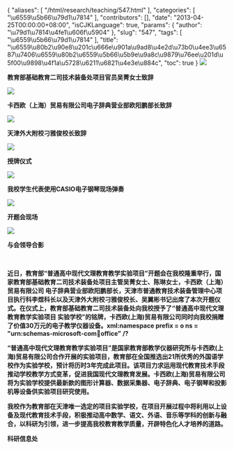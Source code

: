 {
    "aliases": [
        "/html/research/teaching/547.html"
    ],
    "categories": [
        "\u6559\u5b66\u79d1\u7814"
    ],
    "contributors": [],
    "date": "2013-04-25T00:00:00+08:00",
    "isCJKLanguage": true,
    "params": {
        "author": "\u79d1\u7814\u4fe1\u606f\u5904"
    },
    "slug": "547",
    "tags": [
        "\u6559\u5b66\u79d1\u7814"
    ],
    "title": "\u6559\u80b2\u90e8\u201c\u666e\u901a\u9ad8\u4e2d\u73b0\u4ee3\u6587\u7406\u6559\u80b2\u6559\u5b66\u5b9e\u9a8c\u9879\u76ee\u201d\u5f00\u9898\u4f1a\u5728\u6211\u6821\u4e3e\u884c",
    "toc": true
}
**![](https://cdn.tfls.online/mirror/full/4b55e764daf8d8087815fccbb7bb03277d6e4cc3.jpg)**

**教育部基础教育二司技术装备处项目官员吴菁女士致辞**

**![](https://cdn.tfls.online/mirror/full/386c78771bf2fcf2259331709c257a3823addd07.jpg)**

**卡西欧（上海）贸易有限公司电子辞典营业部欧阳鹏部长致辞**

**![](https://cdn.tfls.online/mirror/full/f27d3f24c20601a5ced6b5e58973d172a1fccbfa.jpg)**

**天津外大附校刁雅俊校长致辞**

**![](https://cdn.tfls.online/mirror/full/b73d6494d9ed750a481260a37b52aaf9cba8dbba.jpg)**

**授牌仪式**

**![](https://cdn.tfls.online/mirror/full/44919c677fc8a1ef27f9686be16bc2e0fb53c577.jpg)**

**我校学生代表使用CASIO电子钢琴现场弹奏**

**![](https://cdn.tfls.online/mirror/full/de7019e3da85afbc0903a086ac43285bc53b8fd0.jpg)**

**开题会现场**

**![](https://cdn.tfls.online/mirror/full/9706b161b4cf4f945cae2bba3ef26d0e1b0cfbe2.jpg)**

**与会领导合影**

 

**近日，教育部“普通高中现代文理教育教学实验项目”开题会在我校隆重举行，国家教育部基础教育二司技术装备处项目主管吴菁女士、陈琳女士，卡西欧（上海）贸易有限公司 电子辞典营业部欧阳鹏部长，天津市普通教育技术装备管理中心项目执行科李煜科长以及天津外大附校刁雅俊校长、吴翼彬书记出席了本次开题仪式。在仪式上，教育部基础教育二司技术装备处向我校授予了“普通高中现代文理教育教学实验项目 实验学校”的铭牌，卡西欧(上海)贸易有限公司同时向我校捐赠了价值30万元的电子教学仪器设备。xml:namespace prefix = o ns = "urn:schemas-microsoft-com:office:office" /?**

**“普通高中现代文理教育教学实验项目”是国家教育部教学仪器研究所与卡西欧(上海)贸易有限公司合作开展的实验项目，教育部在全国推选出21所优秀的外国语学校作为实验学校，预计将历时3年完成此项目。该项目力求运用现代教育技术手段推动学校教学方式变革，促进我国现代文理教育发展。卡西欧(上海)贸易有限公司将为实验学校提供最新款的图形计算器、数据采集器、电子辞典、电子钢琴和投影机等设备供实验项目研究使用。**

**我校作为教育部在天津唯一选定的项目实验学校，在项目开展过程中将利用以上设备及现代教育技术手段，积极推动高中数学、语文、外语、音乐等学科的创新与融合，以科研为引领，进一步提高我校教育教学质量，开辟特色化人才培养的道路。**

**科研信息处**

